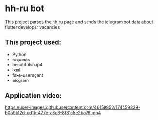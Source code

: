# hh-ru bot
This project parses the hh.ru page and sends the telegram bot data about flutter developer vacancies

## This project used:
- Python
- requests
- beautifulsoup4
- lxml
- fake-useragent
- aiogram

## Application video:
https://user-images.githubusercontent.com/46159852/174459339-b0a9b12d-cd1b-477e-a3c3-8f31c5e2ba76.mp4


